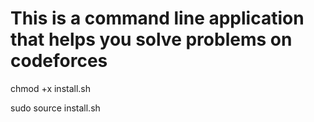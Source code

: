 
# This is a command line application that helps you solve problems on codeforces




chmod +x install.sh

sudo source install.sh
